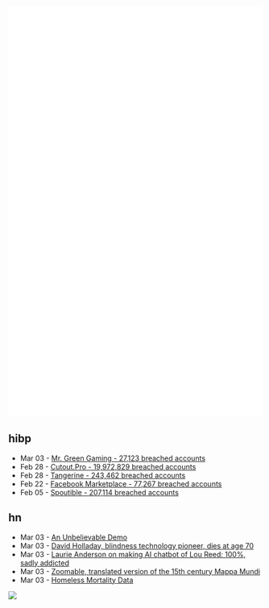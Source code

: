 ![Metrics](https://raw.githubusercontent.com/phixion/phixion/master/metrics.svg)

## hibp

<!--
for https://github.com/phixion/phixion/blob/main/.github/workflows/feeds.yml
-->
<!--START_SECTION:haveibeenpwnd-->
- Mar 03 - [Mr. Green Gaming - 27,123 breached accounts](https://haveibeenpwned.com/PwnedWebsites#MrGreenGaming)
- Feb 28 - [Cutout.Pro - 19,972,829 breached accounts](https://haveibeenpwned.com/PwnedWebsites#CutoutPro)
- Feb 28 - [Tangerine - 243,462 breached accounts](https://haveibeenpwned.com/PwnedWebsites#Tangerine)
- Feb 22 - [Facebook Marketplace - 77,267 breached accounts](https://haveibeenpwned.com/PwnedWebsites#FacebookMarketplace)
- Feb 05 - [Spoutible - 207,114 breached accounts](https://haveibeenpwned.com/PwnedWebsites#Spoutible)
<!--END_SECTION:haveibeenpwnd-->

## hn

<!--
for https://github.com/phixion/phixion/blob/main/.github/workflows/feeds.yml
-->
<!--START_SECTION:hn-->
- Mar 03 - [An Unbelievable Demo](https://www.brendangregg.com/blog/2021-06-04/an-unbelievable-demo.html)
- Mar 03 - [David Holladay, blindness technology pioneer, dies at age 70](https://www.braillists.org/uncategorised/a-message-from-duxbury-systems-in-loving-memory-of-our-dear-friend-and-colleague/)
- Mar 03 - [Laurie Anderson on making AI chatbot of Lou Reed: 100%, sadly addicted](https://www.theguardian.com/music/2024/feb/28/laurie-anderson-ai-chatbot-lou-reed-ill-be-your-mirror-exhibition-adelaide-festival)
- Mar 03 - [Zoomable, translated version of the 15th century Mappa Mundi](https://mostre.museogalileo.it/framauro/en/interactive-exploration/explore.html)
- Mar 03 - [Homeless Mortality Data](https://calmatters.org/housing/homelessness/2024/02/homeless-mortality-report/)
<!--END_SECTION:hn-->

<!--
for https://yhype.me
-->
![](https://hit.yhype.me/github/profile?user_id=13013670)
